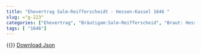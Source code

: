 ```yaml
---
title: "Ehevertrag Salm-Reifferscheidt - Hessen-Kassel 1646 "
slug: ="g-223"
categories: ["Ehevertrag", "Bräutigam:Salm-Reifferscheid", "Braut: Hessen-Kassel", "Eheschließung vollzogen?:Ja", "verschiedenkonfessionelle Ehe?:unbekannt", "Dynastie Bräutigam:unbekannt", "Akteur Bräutigam:unbekannt", "Akteur Braut:Hessen (Kassel)", "Textbezug?:ja", "Ständisch?:nein", "Ratifikation?:ja", "Sonstiges?:nein", "Bräutigam:Salm-Reifferscheid", "Braut: Hessen-Kassel"]
tags: [ "1646"]
---
```

<!--more-->
{{<v20>}}
[Download Json](/vertraege/vertrag-223.json)